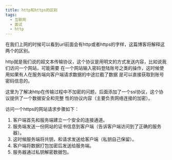 ```yaml
---
title: http和https的区别
tags:
  - 互联网
  - 面试
  - http
---
```


在我们上网的时候可以看到url前面会有http或者https的字样，这篇博客将解释这两个的区别。

<!--more-->

http就是我们说的超文本传输协议，这个协议是用明文的方式发送内容，比如说我们访问一个网站，可能需要
在一个网站输入密码登陆账号之类的操作，这时候使用如果有人在服务端向客户端请求数据的中途拦截了数据
是可以直接获取到账号密码信息的。

这里为了解决http在传输过程中不加密的问题，后面添加了一个ssl协议，这个协议提供了一个数据安全和完整
性的协议内容（主要负责网络连接的加密）。

访问一个https的网站请求步骤如下：

1. 客户端首先和服务端建立一个安全的连接通道。
2. 服务端发送一份网站的证书信息到客户端（告诉客户端访问到了正确的服务器）。
3. 这时候服务端将共钥，和请求发送给客户端（私钥自己保留）。
4. 客户端将数据打包加密后发送给服务端。
5. 服务器通过私钥解密数据包。
